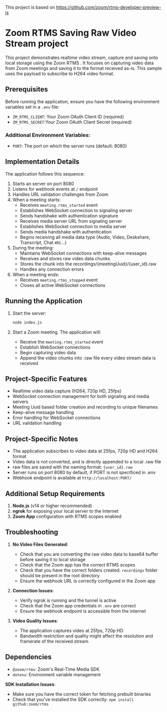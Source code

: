 This project is based on https://github.com/zoom/rtms-developer-preview-js

# Zoom RTMS Saving Raw Video Stream project

This project demonstrates realtime video stream, capture and saving onto local storage using the Zoom RTMS . It focuses on capturing video data from Zoom meetings and saving it to the format received as-is. This sample uses the payload to subscribe to H264 video format.

## Prerequisites

Before running the application, ensure you have the following environment variables set in a `.env` file:
- `ZM_RTMS_CLIENT`: Your Zoom OAuth Client ID (required)
- `ZM_RTMS_SECRET`:Your Zoom OAuth Client Secret (required)

### Additional Environment Variables:
- `PORT`: The port on which the server runs (default: 8080)

## Implementation Details

The application follows this sequence:

1. Starts an server on port 8080
2. Listens for webhook events at `/` endpoint
3. Handles URL validation challenges from Zoom
4. When a meeting starts:
   - Receives `meeting.rtms_started` event
   - Establishes WebSocket connection to signaling server
   - Sends handshake with authentication signature
   - Receives media server URL from signaling server
   - Establishes WebSocket connection to media server
   - Sends media handshake with authentication
   - Begins receiving all media data type (Audio, Video, Deskshare, Transcript, Chat etc...)
5. During the meeting:  
   - Maintains WebSocket connections with keep-alive messages
   - Receives and stores raw video data chunks
   - Stores the chunk into the recordings/{meetingUuid}/{user_id}.raw
   - Handles any connection errors
6. When a meeting ends:  
   - Receives `meeting.rtms_stopped` event
   - Closes all active WebSocket connections

## Running the Application

1. Start the server:
   ```bash
   node index.js  
   ```

2. Start a Zoom meeting. The application will: 
   - Receive the `meeting.rtms_started` event
   - Establish WebSocket connections
   - Begin capturing video data
   - Append the video chunks into .raw file every video stream data is received

## Project-Specific Features  

- Realtime video data capture (H264, 720p HD, 25fps)
- WebSocket connection management for both signaling and media servers
- Meeting Uuid based folder creation and recording to unique filenames
- Keep-alive message handling
- Error handling for WebSocket connections
- URL validation handling

## Project-Specific Notes  

- The application subscribes to video data at 25fps, 720p HD and H264 format
- Video data is not converted, and is directly appended to a local .raw file
- raw files are saved with the naming format: `{user_id}.raw`
- Server runs on port 8080 by default, if PORT is not specificed in .env
- Webhook endpoint is available at `http://localhost:PORT/`

## Additional Setup Requirements  

1. **Node.js** (v14 or higher recommended)
32. **ngrok** for exposing your local server to the Internet
4. **Zoom App** configuration with RTMS scopes enabled

## Troubleshooting  

1. **No Video Files Generated**:
   - Check that you are converting the raw video data to base64 buffer before saving it to local storage
   - Check that the Zoom app has the correct RTMS scopes
   - Check that you have the correct folders created. `recordings` folder should be present in the root directory
   - Ensure the webhook URL is correctly configured in the Zoom app

2. **Connection Issues**:
   - Verify ngrok is running and the tunnel is active
   - Check that the Zoom app credentials in `.env` are correct
   - Ensure the webhook endpoint is accessible from the internet

3. **Video Quality Issues**:
   - The application captures video at 25fps, 720p HD
   - Bandwidth restriction and quality might affect the resolution and framerate of the received stream


## Dependencies

- `@zoom/rtms`: Zoom's Real-Time Media SDK
- `dotenv`: Environment variable management


**SDK Installation Issues**:
   - Make sure you have the correct token for fetching prebuilt binaries
   - Check that you've installed the SDK correctly: `npm install github:zoom/rtms`
